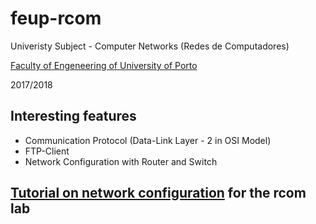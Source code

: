 # feup-rcom

Univeristy Subject - Computer Networks (Redes de Computadores)

[Faculty of Engeneering of University of Porto](https://sigarra.up.pt/feup/en/WEB_PAGE.INICIAL)

2017/2018

## Interesting features
 - Communication Protocol (Data-Link Layer - 2 in OSI Model)
 - FTP-Client
 - Network Configuration with Router and Switch

## [Tutorial on network configuration](https://github.com/msramalho/feup-rcom/blob/master/proj2/README.md) for the rcom lab
